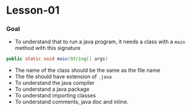 # Lesson-01

### Goal

* To understand that to run a java program, it needs a class with a `main` method with this signature 
````java
public static void main(String[] args)
````
* The name of the class should be the same as the file name
* The file should have extension of `.java`
* To understand the java compiler
* To understand a java package
* To understand importing classes
* To understand comments, java doc and inline.